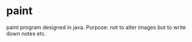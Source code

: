 paint
=====

paint program designed in java. Purpose: not to alter images but to write down notes etc.
